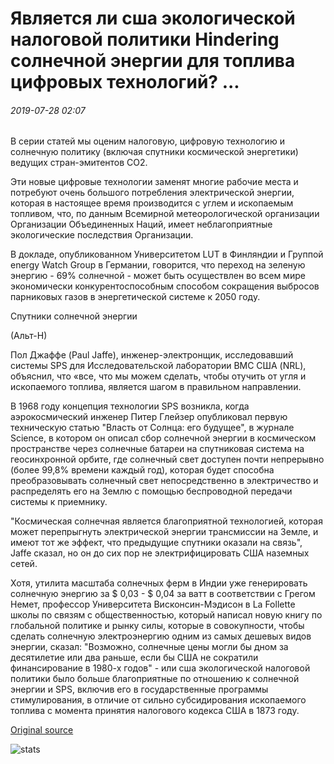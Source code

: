 # Является ли сша экологической налоговой политики Hindering солнечной энергии для топлива цифровых технологий? ...

###### 2019-07-28 02:07

В серии статей мы оценим налоговую, цифровую технологию и солнечную политику (включая спутники космической энергетики) ведущих стран-эмитентов CO2.

Эти новые цифровые технологии заменят многие рабочие места и потребуют очень большого потребления электрической энергии, которая в настоящее время производится с углем и ископаемым топливом, что, по данным Всемирной метеорологической организации Организации Объединенных Наций, имеет неблагоприятные экологические последствия Организации.

В докладе, опубликованном Университетом LUT в Финляндии и Группой energy Watch Group в Германии, говорится, что переход на зеленую энергию - 69% солнечной - может быть осуществлен во всем мире экономически конкурентоспособным способом сокращения выбросов парниковых газов в энергетической системе к 2050 году.

Спутники солнечной энергии 

(Альт-Н)

Пол Джаффе (Paul Jaffe), инженер-электронщик, исследовавший системы SPS для Исследовательской лаборатории ВМС США (NRL), объяснил, что «все, что мы можем сделать, чтобы отучить от угля и ископаемого топлива, является шагом в правильном направлении.

В 1968 году концепция технологии SPS возникла, когда аэрокосмический инженер Питер Глейзер опубликовал первую техническую статью "Власть от Солнца: его будущее", в журнале Science, в котором он описал сбор солнечной энергии в космическом пространстве через солнечные батареи на спутниковая система на геосинхронной орбите, где солнечный свет доступен почти непрерывно (более 99,8% времени каждый год), которая будет способна преобразовывать солнечный свет непосредственно в электричество и распределять его на Землю с помощью беспроводной передачи системы к приемнику.

"Космическая солнечная является благоприятной технологией, которая может перепрыгнуть электрической энергии трансмиссии на Земле, и имеют тот же эффект, что предыдущие спутники оказали на связь", Jaffe сказал, но он до сих пор не электрифицировать США наземных сетей.

Хотя, утилита масштаба солнечных ферм в Индии уже генерировать солнечную энергию за $ 0,03 - $ 0,04 за ватт в соответствии с Грегом Немет, профессор Университета Висконсин-Мэдисон в La Follette школы по связям с общественностью, который написал новую книгу по глобальной политике и рынку силы, которые в совокупности, чтобы сделать солнечную электроэнергию одним из самых дешевых видов энергии, сказал: "Возможно, солнечные цены могли бы дном за десятилетие или два раньше, если бы США не сократили финансирование в 1980-х годов" - или сша экологической налоговой политики было больше благоприятные по отношению к солнечной энергии и SPS, включив его в государственные программы стимулирования, в отличие от сильно субсидирования ископаемого топлива с момента принятия налогового кодекса США в 1873 году.

[Original source](https://cointelegraph.com/news/is-us-environmental-tax-policy-hindering-solar-power-to-fuel-digital-technologies)

![stats](https://c.statcounter.com/11760860/0/a89fa40b/1/ "stats")